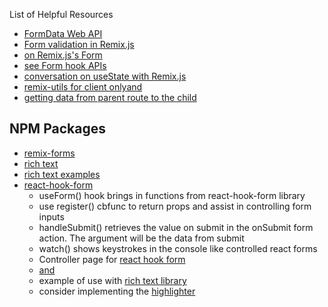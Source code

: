 List of Helpful Resources

- [FormData Web API](https://developer.mozilla.org/en-US/docs/Web/API/FormData)
- [Form validation in Remix.js](https://blog.logrocket.com/how-to-validate-forms-remix/)
- [on Remix.js's Form](https://dev.to/zachtylr21/stable-forms-in-remix-226p)
- [see Form hook APIs](https://betterprogramming.pub/mastering-remix-forms-615cab9a274d)
- [conversation on useState with Remix.js](https://stackoverflow.com/questions/71005650/handling-ui-state-in-remix-run)
- [remix-utils for client only](https://github.com/sergiodxa/remix-utils#clientonly)[and](https://github.com/sergiodxa/remix-utils#usehydrated)
- [getting data from parent route to the child](https://spin.atomicobject.com/2023/01/26/remix-routing/)

## NPM Packages

- [remix-forms](https://remix-forms.seasoned.cc/get-started)
- [rich text](https://github.com/inokawa/rich-textarea)
- [rich text examples](https://github.com/inokawa/rich-textarea/tree/982c733331997d7605e05a08c8676e844c3671d7/stories)
- [react-hook-form](https://react-hook-form.com/get-started)
  - useForm() hook brings in functions from react-hook-form library
  - use register() cbfunc to return props and assist in controlling form inputs
  - handleSubmit() retrieves the value on submit in the onSubmit form action. The argument will be the data from submit
  - watch() shows keystrokes in the console like controlled react forms
  - Controller page for [react hook form](https://www.react-hook-form.com/api/usecontroller/controller/)
  - [and](https://react-hook-form.com/get-started#IntegratingControlledInputs)
  - example of use with [rich text library](https://github.com/inokawa/rich-textarea/blob/982c733331997d7605e05a08c8676e844c3671d7/stories/form-libraries/WithReactHookForm.stories.tsx)
  - consider implementing the [highlighter](https://www.npmjs.com/package/react-highlight-words)
